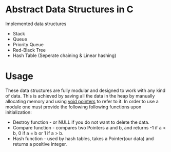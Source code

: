 # Abstract Data Structures in C
Implemented data structures
* Stack
* Queue
* Priority Queue
* Red-Black Tree
* Hash Table (Seperate chaining & Linear hashing)

# Usage
These data structures are fully modular and designed to work with any kind of data. This is achieved by saving all the data in the heap by manually allocating memory and using [void pointers](https://www.geeksforgeeks.org/void-pointer-c-cpp/) to refer to it. In order to use a module one must provide the following following functions upon initialization:
* Destroy function - or NULL if you do not want to delete the data.
* Compare function - compares two Pointers a and b, and returns -1 if a < b, 0 if a = b or 1 if a > b.
* Hash function - used by hash tables, takes a Pointer(our data) and returns a positive integer.